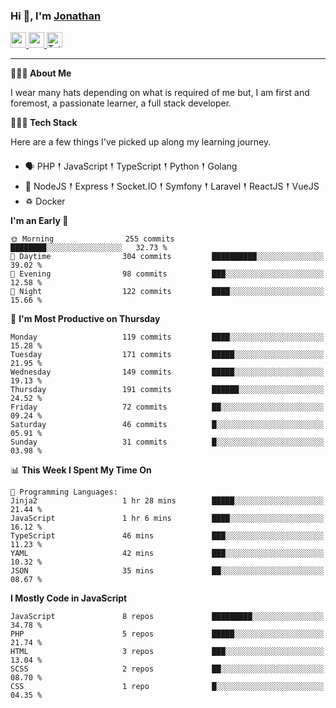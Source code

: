 ### Hi 👋, I'm [Jonathan](https://jonathan-d.ch) 

<p>
  <a href="https://www.linkedin.com/in/jdebetaz">
    <img src="https://img.shields.io/badge/linkedin-%230077B5.svg?&style=for-the-badge&logo=linkedin&logoColor=white" height=25>
  </a>
  <a href="https://www.instagram.com/jdebetaz/">
    <img src="https://img.shields.io/badge/instagram-%23E4405F.svg?&style=for-the-badge&logo=instagram&logoColor=white" height=25>
  </a>
  <a href="https://wakatime.com/@5c95ead1-71ee-4ecc-9a32-6c2b293dd432">
    <img src="https://wakatime.com/badge/user/5c95ead1-71ee-4ecc-9a32-6c2b293dd432.svg?style=for-the-badge" height=25 alt="Total time coded since Aug 23 2019" />
  </a>
</p>

-------

**🙋🏻‍♂️ About Me** 

<p>I wear many hats depending on what is required of me but, I am first and foremost, a passionate learner, a full stack developer.</p>

**👨🏻‍💻 Tech Stack** 

<p>Here are a few things I've picked up along my learning journey.</p>

- 🗣 PHP 𒑰 JavaScript 𒑰 TypeScript 𒑰 Python 𒑰 Golang
- 🎒 NodeJS 𒑰 Express 𒑰 Socket.IO 𒑰 Symfony 𒑰 Laravel 𒑰 ReactJS 𒑰 VueJS
- ♽ Docker

<!--START_SECTION:waka-->
**I'm an Early 🐤** 

```text
🌞 Morning                255 commits         ████████░░░░░░░░░░░░░░░░░   32.73 % 
🌆 Daytime                304 commits         ██████████░░░░░░░░░░░░░░░   39.02 % 
🌃 Evening                98 commits          ███░░░░░░░░░░░░░░░░░░░░░░   12.58 % 
🌙 Night                  122 commits         ████░░░░░░░░░░░░░░░░░░░░░   15.66 % 
```
📅 **I'm Most Productive on Thursday** 

```text
Monday                   119 commits         ████░░░░░░░░░░░░░░░░░░░░░   15.28 % 
Tuesday                  171 commits         █████░░░░░░░░░░░░░░░░░░░░   21.95 % 
Wednesday                149 commits         █████░░░░░░░░░░░░░░░░░░░░   19.13 % 
Thursday                 191 commits         ██████░░░░░░░░░░░░░░░░░░░   24.52 % 
Friday                   72 commits          ██░░░░░░░░░░░░░░░░░░░░░░░   09.24 % 
Saturday                 46 commits          █░░░░░░░░░░░░░░░░░░░░░░░░   05.91 % 
Sunday                   31 commits          █░░░░░░░░░░░░░░░░░░░░░░░░   03.98 % 
```


📊 **This Week I Spent My Time On** 

```text
💬 Programming Languages: 
Jinja2                   1 hr 28 mins        █████░░░░░░░░░░░░░░░░░░░░   21.44 % 
JavaScript               1 hr 6 mins         ████░░░░░░░░░░░░░░░░░░░░░   16.12 % 
TypeScript               46 mins             ███░░░░░░░░░░░░░░░░░░░░░░   11.23 % 
YAML                     42 mins             ███░░░░░░░░░░░░░░░░░░░░░░   10.32 % 
JSON                     35 mins             ██░░░░░░░░░░░░░░░░░░░░░░░   08.67 % 
```

**I Mostly Code in JavaScript** 

```text
JavaScript               8 repos             █████████░░░░░░░░░░░░░░░░   34.78 % 
PHP                      5 repos             █████░░░░░░░░░░░░░░░░░░░░   21.74 % 
HTML                     3 repos             ███░░░░░░░░░░░░░░░░░░░░░░   13.04 % 
SCSS                     2 repos             ██░░░░░░░░░░░░░░░░░░░░░░░   08.70 % 
CSS                      1 repo              █░░░░░░░░░░░░░░░░░░░░░░░░   04.35 % 
```




<!--END_SECTION:waka-->
